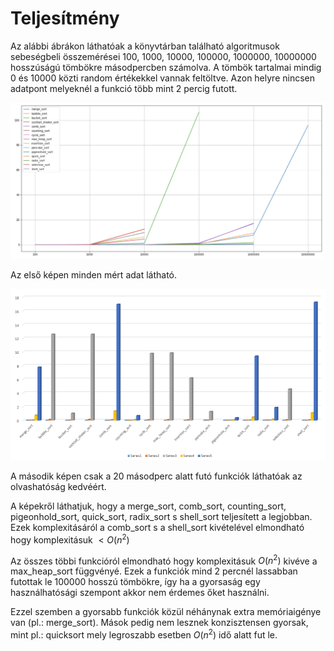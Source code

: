 # Teljesítmény

Az alábbi ábrákon láthatóak a könyvtárban található algoritmusok sebeségbeli összemérései 100, 1000, 10000, 100000, 1000000, 10000000 hosszúságú tömbökre másodpercben számolva. A tömbök tartalmai mindig 0 és 10000 közti random értékekkel vannak feltöltve. Azon helyre nincsen adatpont melyeknél a funkció több mint 2 percig futott.

![plot1](plot1.png)

Az első képen minden mért adat látható.

![plot2](plot2.png)

A második képen csak a 20 másodperc alatt futó funkciók láthatóak az olvashatóság kedvéért.

A képekről láthatjuk, hogy a merge_sort, comb_sort, counting_sort, pigeonhold_sort, quick_sort, radix_sort s shell_sort teljesített a legjobban. Ezek komplexitásáról a comb_sort s a shell_sort kivételével elmondható hogy komplexitásuk $< O(n^2)$

Az összes többi funkcióról elmondható hogy komplexitásuk $O(n^2)$ kivéve a max_heap_sort függvényé. Ezek a funkciók mind 2 percnél lassabban futottak le 100000 hosszú tömbökre, így ha a gyorsaság egy használhatósági szempont akkor nem érdemes őket használni. 

Ezzel szemben a gyorsabb funkciók közül néhánynak extra memóriaigénye van (pl.: merge_sort). Mások pedig nem lesznek konzisztensen gyorsak, mint pl.: quicksort mely legroszabb esetben $O(n^2)$ idő alatt fut le.